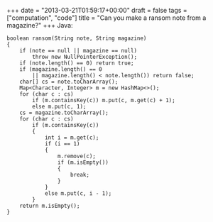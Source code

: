 +++
date = "2013-03-21T01:59:17+00:00"
draft = false
tags = ["computation", "code"]
title = "Can you make a ransom note from a magazine?"
+++
Java:

    boolean ransom(String note, String magazine)
    {
        if (note == null || magazine == null)
            throw new NullPointerException();
        if (note.length() == 0) return true;
        if (magazine.length() == 0
            || magazine.length() < note.length()) return false;
        char[] cs = note.toCharArray();
        Map<Character, Integer> m = new HashMap<>();
        for (char c : cs)
            if (m.containsKey(c)) m.put(c, m.get(c) + 1);
            else m.put(c, 1);
        cs = magazine.toCharArray();
        for (char c : cs)
            if (m.containsKey(c))
            {
                int i = m.get(c);
                if (i == 1)
                {
                    m.remove(c);
                    if (m.isEmpty())
                    {
                        break;
                    }
                }
                else m.put(c, i - 1);
            }
        return m.isEmpty();
    }
